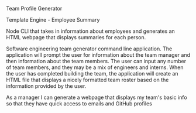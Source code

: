 Team Profile Generator

Template Engine - Employee Summary

Node CLI that takes in information about employees and generates an HTML webpage that displays summaries for each person.

Software engineering team generator command line application. The application will prompt the user for information about the team manager and then information about the team members. The user can input any number of team members, and they may be a mix of engineers and interns. When the user has completed building the team, the application will create an HTML file that displays a nicely formatted team roster based on the information provided by the user.

As a manager I can generate a webpage that displays my team's basic info so that they have quick access to emails and GitHub profiles
